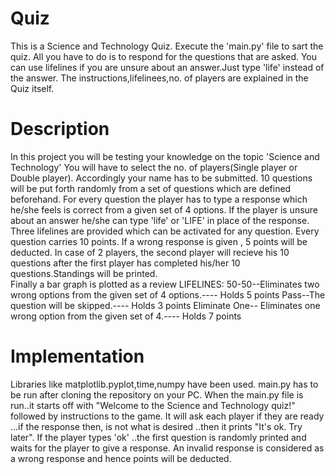 # Quiz
This is a Science and Technology Quiz.
Execute the 'main.py' file to sart the quiz.
All you have to do is to respond for the questions that are asked.
You can use lifelines if you are unsure about an answer.Just type 'life' instead of the answer.
The instructions,lifelinees,no. of players are explained in the Quiz itself.
# Description
In this project you will be testing your knowledge on the topic 'Science and Technology'
You will have to select the no. of players(Single player or Double player).
Accordingly your name has to be submitted.
10 questions will be put forth randomly from a set of questions which are defined beforehand. 
For every question the player has to type a response which he/she feels is correct from a given set of 4 options.
If the player is unsure about an answer he/she can type 'life' or 'LIFE' in place of the response.
Three lifelines are provided which can be activated for any question.
Every question carries 10 points. If a wrong response is given , 5 points will be deducted.
In case of 2 players, the second player will recieve his 10 questions after the first player has completed his/her 10 questions.Standings will be printed.  
Finally a bar graph is plotted as a review
LIFELINES:
50-50--Eliminates two wrong options from the given set of 4 options.---- Holds 5 points
Pass--The question will be skipped.---- Holds 3 points
Eliminate One-- Eliminates one wrong option from the given set of 4.---- Holds 7 points
# Implementation
Libraries like matplotlib.pyplot,time,numpy have been used.
main.py has to be run after cloning the repository on your PC.
When the main.py file is run..it starts off with "Welcome to the Science and Technology quiz!" followed by instructions to the game.
It will ask each player if they are ready ...if the response then, is not what is desired ..then it prints "It's ok. Try later".
If the player types 'ok' ..the first question is randomly printed and waits for the player to give a response. An invalid response is considered as a wrong response and hence points will be deducted.

